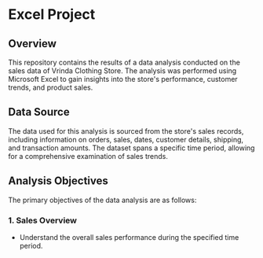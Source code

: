 # Excel Project
## Overview
This repository contains the results of a data analysis conducted on the sales data of Vrinda Clothing Store. The analysis was performed using Microsoft Excel to gain insights into the store's performance, customer trends, and product sales.
## Data Source
The data used for this analysis is sourced from the store's sales records, including information on orders, sales, dates, customer details, shipping, and transaction amounts. The dataset spans a specific time period, allowing for a comprehensive examination of sales trends.
## Analysis Objectives
The primary objectives of the data analysis are as follows:
### 1. Sales Overview
 - Understand the overall sales performance during the specified time period.
